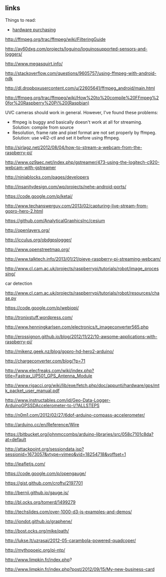 links
-----

Things to read:

 * [hardware purchasing](http://octopart.com/blog/archives/2013/11/what-every-hardware-startup-should-know-about-the-electronic-component-landscape)


 http://ffmpeg.org/trac/ffmpeg/wiki/FilteringGuide


http://ay60dxg.com/projects/loguino/loguinosupported-sensors-and-loggers/

http://www.megasquirt.info/

http://stackoverflow.com/questions/9605757/using-ffmpeg-with-android-ndk

http://dl.dropboxusercontent.com/u/22605641/ffmpeg_android/main.html

http://ffmpeg.org/trac/ffmpeg/wiki/How%20to%20compile%20FFmpeg%20for%20Raspberry%20Pi%20(Raspbian)

UVC cameras should work in general. However, I've found these problems:
- ffmpeg is buggy and basically doesn't work at all for streaming. Solution: compile from source
- Resolution, frame rate and pixel format are not set properly by ffmpeg. Solution: use v4l2-ctl and set it before using ffmpeg.

http://sirlagz.net/2012/08/04/how-to-stream-a-webcam-from-the-raspberry-pi/

http://www.oz9aec.net/index.php/gstreamer/473-using-the-logitech-c920-webcam-with-gstreamer


http://ninjablocks.com/pages/developers

http://insanitydesign.com/wp/projects/nehe-android-ports/

https://code.google.com/p/ketai/

http://www.techanswerguy.com/2013/02/capturing-live-stream-from-gopro-hero-2.html

https://github.com/AnalyticalGraphicsInc/cesium

http://openlayers.org/

http://icculus.org/obdgpslogger/

http://www.openstreetmap.org/

http://www.talktech.info/2013/01/21/pieye-raspberry-pi-streaming-webcam/

http://www.cl.cam.ac.uk/projects/raspberrypi/tutorials/robot/image_processing/

car detection

http://www.cl.cam.ac.uk/projects/raspberrypi/tutorials/robot/resources/chase.py

https://code.google.com/p/webiopi/

http://tronixstuff.wordpress.com/

http://www.henningkarlsen.com/electronics/t_imageconverter565.php

http://erossignon.github.io/blog/2012/11/22/10-awsome-applications-with-raspberry-pi/

http://mikenz.geek.nz/blog/gopro-hd-hero2-arduino/

http://chargeconverter.com/blog/?p=71

http://www.elecfreaks.com/wiki/index.php?title=Fastrax_UP501_GPS_Antenna_Module

http://www.rigacci.org/wiki/lib/exe/fetch.php/doc/appunti/hardware/gps/mtk_packet_user_manual.pdf

http://www.instructables.com/id/Geo-Data-Logger-ArduinoGPSSDAccelerometer-to-l/?ALLSTEPS

http://n0m1.com/2012/02/27/6dof-arduino-compass-accelerometer/

http://arduino.cc/en/Reference/Wire

https://bitbucket.org/johnmccombs/arduino-libraries/src/058c7101c8da?at=default

http://attackpoint.org/sessiondata.jsp?sessionid=1673057&vtype=vimeo&vid=18254718&voffset=1

http://leafletjs.com/

https://code.google.com/p/opengauge/

https://gist.github.com/crofty/2197701


http://bernii.github.io/gauge.js/

http://bl.ocks.org/tomerd/1499279

http://techslides.com/over-1000-d3-js-examples-and-demos/


http://jondot.github.io/graphene/


http://bost.ocks.org/mike/path/

http://lukse.lt/uzrasai/2012-05-carambola-powered-quadcoper/

http://mythopoeic.org/pi-ntp/

http://www.limpkin.fr/index.php?

http://www.limpkin.fr/index.php?post/2012/09/15/My-new-business-card